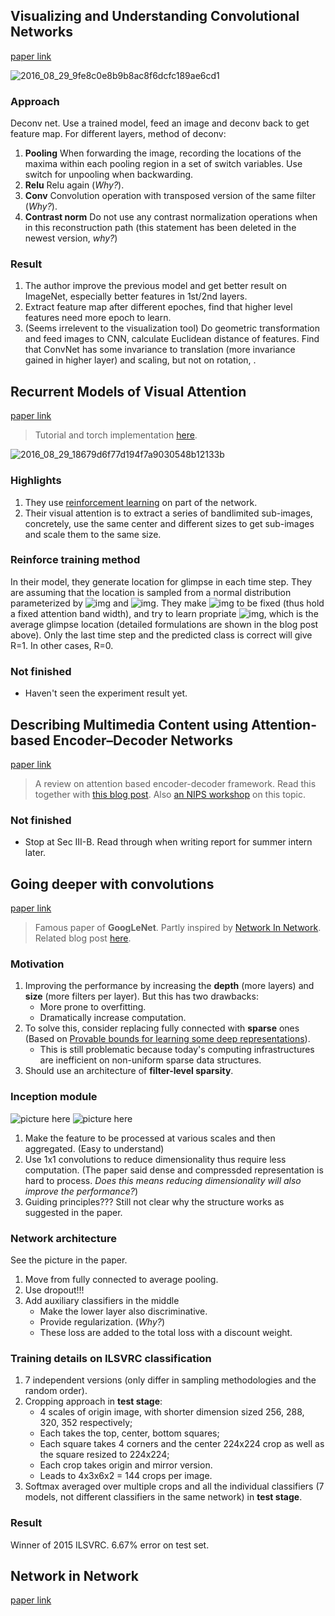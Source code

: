 ## Visualizing and Understanding Convolutional Networks
[paper link](https://arxiv.org/pdf/1311.2901v3.pdf)

![2016_08_29_9fe8c0e8b9b8ac8f6dcfc189ae6cd1](http://oa5omjl18.bkt.clouddn.com/2016_08_29_9fe8c0e8b9b8ac8f6dcfc189ae6cd1.png "Model of this paper")

### Approach
Deconv net. Use a trained model, feed an image and deconv back to get feature map.
For different layers, method of deconv:

1. **Pooling** When forwarding the image, recording the locations of the maxima within each pooling region in a set of switch variables. Use switch for unpooling when backwarding.
2. **Relu** Relu again (*Why?*).
3. **Conv** Convolution operation with transposed version of the same filter (*Why?*).
4. **Contrast norm** Do not use any contrast normalization operations when in this
reconstruction path (this statement has been deleted in the newest version, *why?*)

### Result

1. The author improve the previous model and get better result on ImageNet, especially better features in 1st/2nd layers.
2. Extract feature map after different epoches, find that higher level features need more epoch to learn.
3. (Seems irrelevent to the visualization tool) Do geometric transformation and feed images to CNN, calculate Euclidean distance of features. Find that ConvNet has some invariance to translation (more invariance gained in higher layer) and scaling, but not on rotation, .

## Recurrent Models of Visual Attention
[paper link](https://arxiv.org/pdf/1406.6247v1.pdf)
> Tutorial and torch implementation [here](http://torch.ch/blog/2015/09/21/rmva.html).

![2016_08_29_18679d6f77d194f7a9030548b12133b](http://oa5omjl18.bkt.clouddn.com/2016_08_29_18679d6f77d194f7a9030548b12133b.png "Model of this paper")

### Highlights
1. They use [reinforcement learning](https://www.nervanasys.com/demystifying-deep-reinforcement-learning/) on part of the network.
2. Their visual attention is to extract a series of bandlimited sub-images, concretely, use the same center and different sizes to get sub-images and scale them to the same size.

### Reinforce training method
In their model, they generate location for glimpse in each time step. They are assuming that the location is sampled from a normal distribution parameterized by ![img](http://bit.ly/2bWdmLz) and ![img](http://bit.ly/2c6gnqs). They make ![img](http://bit.ly/2c6gnqs) to be fixed (thus hold a fixed attention band width), and try to learn propriate ![img](http://bit.ly/2bWdmLz), which is the average glimpse location (detailed formulations are shown in the blog post above). Only the last time step and the predicted class is correct will give R=1. In other cases, R=0.

### Not finished
* Haven't seen the experiment result yet.

## Describing Multimedia Content using Attention-based Encoder–Decoder Networks
[paper link](https://arxiv.org/pdf/1507.01053.pdf)

> A review on attention based encoder-decoder framework. Read this together with [this blog post](https://blog.heuritech.com/2016/01/20/attention-mechanism/). Also [an NIPS workshop](http://www.thespermwhale.com/jaseweston/ram/) on this topic.

### Not finished
* Stop at Sec III-B. Read through when writing report for summer intern later.

## Going deeper with convolutions
[paper link](http://arxiv.org/pdf/1409.4842.pdf)

> Famous paper of **GoogLeNet**. Partly inspired by [Network In Network](201608.md#network-in-network). Related blog post [here](http://wikicoursenote.com/wiki/GoingDeeperWithConvolutions).

### Motivation

1. Improving the performance by increasing the **depth** (more layers) and **size** (more filters per layer). But this has two drawbacks:
	* More prone to overfitting.
	* Dramatically increase computation.
2. To solve this, consider replacing fully connected with **sparse** ones (Based on [Provable bounds for learning some deep representations](http://jmlr.org/proceedings/papers/v32/arora14.pdf)).
	* This is still problematic because today's computing infrastructures are inefficient on non-uniform sparse data structures.
3. Should use an architecture of **filter-level sparsity**.

### Inception module
![picture here](http://wikicoursenote.com/w/images/8/8f/I1.png "Inception module, naiive version")
![picture here](http://wikicoursenote.com/w/images/b/b1/I2.png "Inception module with dimensionality reduction")

1. Make the feature to be processed at various scales and then aggregated. (Easy to understand)
2. Use 1x1 convolutions to reduce dimensionality thus require less computation. (The paper said dense and compressded representation is hard to process. *Does this means reducing dimensionality will also improve the performance?*)
3. Guiding principles??? Still not clear why the structure works as suggested in the paper.

### Network architecture
See the picture in the paper.

1. Move from fully connected to average pooling.
2. Use dropout!!!
3. Add auxiliary classifiers in the middle
	* Make the lower layer also discriminative.
	* Provide regularization. (*Why?*)
	* These loss are added to the total loss with a discount weight.

### Training details on ILSVRC classification

1. 7 independent versions (only differ in sampling methodologies and the random order).
2. Cropping approach in **test stage**:
	* 4 scales of origin image, with shorter dimension sized 256, 288, 320, 352 respectively;
	* Each takes the top, center, bottom squares;
	* Each square takes 4 corners and the center 224x224 crop as well as the square resized to 224x224;
	* Each crop takes origin and mirror version.
	* Leads to 4x3x6x2 = 144 crops per image.
3. Softmax averaged over multiple crops and all the individual classifiers (7 models, not different classifiers in the same network) in **test stage**.

### Result
Winner of 2015 ILSVRC. 6.67% error on test set.

## Network in Network
[paper link](http://arxiv.org/pdf/1312.4400v3.pdf)